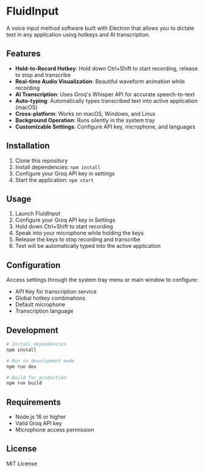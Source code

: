 # FluidInput

A voice input method software built with Electron that allows you to dictate text in any application using hotkeys and AI transcription.

## Features

- **Hold-to-Record Hotkey**: Hold down Ctrl+Shift to start recording, release to stop and transcribe
- **Real-time Audio Visualization**: Beautiful waveform animation while recording
- **AI Transcription**: Uses Groq's Whisper API for accurate speech-to-text
- **Auto-typing**: Automatically types transcribed text into active application (macOS)
- **Cross-platform**: Works on macOS, Windows, and Linux
- **Background Operation**: Runs silently in the system tray
- **Customizable Settings**: Configure API key, microphone, and languages

## Installation

1. Clone this repository
2. Install dependencies: `npm install`
3. Configure your Groq API key in settings
4. Start the application: `npm start`

## Usage

1. Launch FluidInput
2. Configure your Groq API key in Settings
3. Hold down Ctrl+Shift to start recording
4. Speak into your microphone while holding the keys
5. Release the keys to stop recording and transcribe
6. Text will be automatically typed into the active application

## Configuration

Access settings through the system tray menu or main window to configure:
- API Key for transcription service
- Global hotkey combinations
- Default microphone
- Transcription language

## Development

```bash
# Install dependencies
npm install

# Run in development mode
npm run dev

# Build for production
npm run build
```

## Requirements

- Node.js 16 or higher
- Valid Groq API key
- Microphone access permission

## License

MIT License
